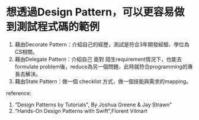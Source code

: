 #  想透過Design Pattern，可以更容易做到測試程式碼的範例

1. 藉由Decorate Pattern：介紹自己的經歷，測試是符合3年開發經驗、學位為CS相關。
2. 藉由Delegate Pattern：介紹自己 面對 陌生requirement情況下，也能去formulate problem後，reduce為另一個問題，此時就符合programming的專長去解決。
3. 藉由State Pattern：做一個 checklist 方式，做一個技能與需求的mapping。

reference: 
1. “Design Patterns by Tutorials", By Joshua Greene & Jay Strawn"
2. “Hands-On Design Patterns with Swift”,Florent Vilmart
